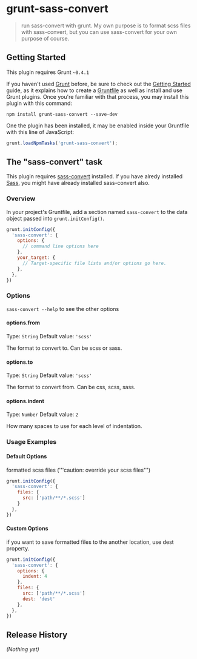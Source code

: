 # grunt-sass-convert

> run sass-convert with grunt. My own purpose is to format scss files with sass-convert, but you can use sass-convert for your own purpose of course.

## Getting Started
This plugin requires Grunt `~0.4.1`

If you haven't used [Grunt](http://gruntjs.com/) before, be sure to check out the [Getting Started](http://gruntjs.com/getting-started) guide, as it explains how to create a [Gruntfile](http://gruntjs.com/sample-gruntfile) as well as install and use Grunt plugins. Once you're familiar with that process, you may install this plugin with this command:

```shell
npm install grunt-sass-convert --save-dev
```

One the plugin has been installed, it may be enabled inside your Gruntfile with this line of JavaScript:

```js
grunt.loadNpmTasks('grunt-sass-convert');
```

## The "sass-convert" task
This plugin requires [sass-convert](http://sass-lang.com/docs/yardoc/) installed. If you have alredy installed [Sass](http://sass-lang.com/), you might have already installed sass-convert also.

### Overview
In your project's Gruntfile, add a section named `sass-convert` to the data object passed into `grunt.initConfig()`.

```js
grunt.initConfig({
  'sass-convert': {
    options: {
      // command line options here
    },
    your_target: {
      // Target-specific file lists and/or options go here.
    },
  },
})
```

### Options

`sass-convert --help` to see the other options 

#### options.from
Type: `String`
Default value: `'scss'`

The format to convert to. Can be scss or sass.

#### options.to
Type: `String`
Default value: `'scss'`

The format to convert from. Can be css, scss, sass.

#### options.indent
Type: `Number`
Default value: `2`

How many spaces to use for each level of indentation.

### Usage Examples

#### Default Options

formatted scss files ('''caution: override your scss files''')

```js
grunt.initConfig({
  'sass-convert': {
    files: {
      src: ['path/**/*.scss']
    }
  },
})
```

#### Custom Options

if you want to save formatted files to the another location, use dest property.

```js
grunt.initConfig({
  'sass-convert': {
    options: {
      indent: 4
    },
    files: {
      src: ['path/**/*.scss']
      dest: 'dest'
    },
  },
})
```

## Release History
_(Nothing yet)_
